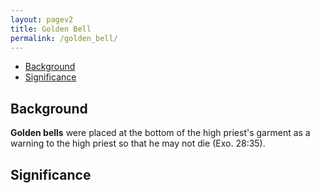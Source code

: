 ```yaml
---
layout: pagev2
title: Golden Bell
permalink: /golden_bell/
---
```

- [Background](#background)
- [Significance](#significance)

## Background

**Golden bells** were placed at the bottom of the high priest's garment as a warning to the high priest so that he may not die (Exo. 28:35). 

## Significance


